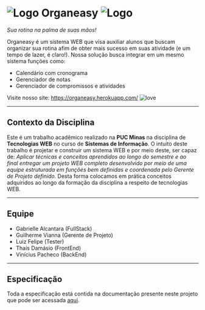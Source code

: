 # ![Logo][logo] Organeasy ![Logo][logo]
*Sua rotina na palma de suas mãos!*

Organeasy é um sistema WEB que visa auxiliar alunos que buscam organizar sua rotina afim de obter mais sucesso em
suas atividade (e um tempo de lazer, é claro!).
Nossa solução busca integrar em um mesmo sistema funções como:
- Calendário com cronograma
- Gerenciador de notas
- Gerenciador de compromissos e atividades

Visite nosso site: https://organeasy.herokuapp.com/ ![love][heart]
***
Contexto da Disciplina
------
Este é um trabalho acadêmico realizado na **PUC Minas** na disciplina de **Tecnologias WEB** 
no curso de **Sistemas de Informação**.
O intuito deste trabalho é projetar e construir um sistema WEB e por meio deste, ser capaz de:
*Aplicar técnicas e conceitos aprendidos ao longo do semestre e ao final entregar um projeto WEB completo
desenvolvido por meio de uma equipe estruturada em funções bem definidas e coordenada pelo Gerente de Projeto
definido.*
Desta forma colocamos em prática conceitos adquiridos ao longo da formação da disciplina a respeito de tecnologias WEB.
***
Equipe
------
* Gabrielle Alcantara (FullStack)
* Guilherme Vianna (Gerente de Projeto)
* Luiz Felipe (Tester)
* Thaís Damásio (FrontEnd)
* Vinícius Pacheco (BackEnd)
***
Especificação
------
Toda a especificação está contida na documentação presente neste projeto que pode ser acessada [aqui](https://github.com/Thais-Damasio/organeasy/blob/master/DOCS/Doc_Organeasy.pdf).

[logo]: https://img.icons8.com/offices/30/000000/curriculum.png "Logo"
[heart]: https://img.icons8.com/material-two-tone/24/000000/novel.png "Heart"
